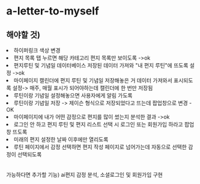 # a-letter-to-myself

<h2>해야할 것)</h2>
<li>하이퍼링크 색상 변경</li>
<li>편지 목록 탭 누르면 해당 카테고리 편지 목록만 보이도록 ->ok</li>
<li>편지루틴 및 기념일 데이터베이스 저장된 데이터 가져와 "내 편지 루틴"에 뜨도록 설정 ->ok</li>
<li>마이페이지 캘린더에 편지 루틴 및 기념일 저장해놓은 거 데이터 가져와서 표시되도록 설정-> 매주, 매월 표시가 되어야하는데 캘린더에 한 번만 저장됨</li>
<li>루틴이랑 기념일 설정해놓으면 사용자에게 알림 가도록</li>
<li>루틴이랑 기념일 저장 -> 제이슨 형식으로 저장되었다고 뜨는데 팝업창으로 변경 -OK</li>
<li>마이페이지에 내가 어떤 감정으로 편지를 많이 썼는지 분석한 결과 ->ok</li>
<li>로그인 안 하고 편지 루틴 및 편지 리스트 선택 시 로그인 또는 회원가입 하라고 팝업창 뜨도록</li>
<li>미래의 편지 설정한 날짜 이후에만 열리도록</li>
<li>루틴 페이지에서 감정 선택하면 편지 작성 페이지로 넘어가는데 자동으로 선택한 감정이 선택되도록</li>
 <br><br>
가능하다면 추가할 기능)
ai편지 감정 분석, 
소셜로그인 및 회원가입 구현
